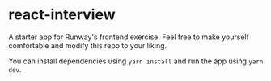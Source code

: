 # react-interview

A starter app for Runway's frontend exercise. Feel free to make yourself comfortable and modify this repo to your liking.

You can install dependencies using `yarn install` and run the app using `yarn dev`.
